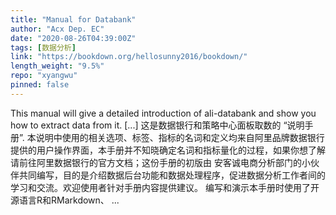 ```yaml
---
title: "Manual for Databank"
author: "Acx Dep. EC"
date: "2020-08-26T04:39:00Z"
tags: [数据分析]
link: "https://bookdown.org/hellosunny2016/bookdown/"
length_weight: "9.5%"
repo: "xyangwu"
pinned: false
---
```


This manual will give a detailed introduction of ali-databank and show you how to extract data from it. [...] 这是数据银行和策略中心面板取数的 “说明手册”. 本说明中使用的相关选项、标签、指标的名词和定义均来自阿里品牌数据银行提供的用户操作界面，本手册并不知晓确定名词和指标量化的过程，如果你想了解请前往阿里数据银行的官方文档；这份手册的初版由 安客诚电商分析部门的小伙伴共同编写，目的是介绍数据后台功能和数据处理程序，促进数据分析工作者间的学习和交流。欢迎使用者针对手册内容提供建议。 编写和演示本手册时使用了开源语言R和RMarkdown、 ...
